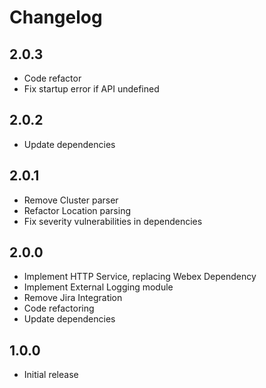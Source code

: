 # Changelog

## 2.0.3
- Code refactor
- Fix startup error if API undefined

## 2.0.2
- Update dependencies

## 2.0.1
- Remove Cluster parser
- Refactor Location parsing
- Fix severity vulnerabilities in dependencies

## 2.0.0
- Implement HTTP Service, replacing Webex Dependency
- Implement External Logging module
- Remove Jira Integration
- Code refactoring
- Update dependencies

## 1.0.0
- Initial release